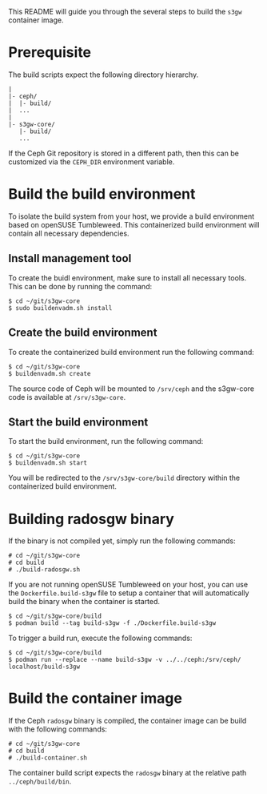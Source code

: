 This README will guide you through the several steps to build the `s3gw`
container image.

# Prerequisite
The build scripts expect the following directory hierarchy.

```
|
|- ceph/
|  |- build/
|  ...
|
|- s3gw-core/
   |- build/
   ...
```

If the Ceph Git repository is stored in a different path, then this
can be customized via the `CEPH_DIR` environment variable.

# Build the build environment
To isolate the build system from your host, we provide a build environment
based on openSUSE Tumbleweed. This containerized build environment will
contain all necessary dependencies.

## Install management tool
To create the buidl environment, make sure to install all necessary
tools. This can be done by running the command:

```
$ cd ~/git/s3gw-core
$ sudo buildenvadm.sh install
```

## Create the build environment
To create the containerized build environment run the following
command:

```
$ cd ~/git/s3gw-core
$ buildenvadm.sh create
```

The source code of Ceph will be mounted to `/srv/ceph` and the
s3gw-core code is available at `/srv/s3gw-core`.

## Start the build environment
To start the build environment, run the following command:

```
$ cd ~/git/s3gw-core
$ buildenvadm.sh start
```

You will be redirected to the `/srv/s3gw-core/build` directory within
the containerized build environment.

# Building radosgw binary
If the binary is not compiled yet, simply run the following commands:

```
# cd ~/git/s3gw-core
# cd build
# ./build-radosgw.sh
```

If you are not running openSUSE Tumbleweed on your host, you can use
the `Dockerfile.build-s3gw` file to setup a container that will
automatically build the binary when the container is started.

```
$ cd ~/git/s3gw-core/build
$ podman build --tag build-s3gw -f ./Dockerfile.build-s3gw
```

To trigger a build run, execute the following commands:
```
$ cd ~/git/s3gw-core/build
$ podman run --replace --name build-s3gw -v ../../ceph:/srv/ceph/ localhost/build-s3gw 
```

# Build the container image
If the Ceph `radosgw` binary is compiled, the container image can be build
with the following commands:

```
# cd ~/git/s3gw-core
# cd build
# ./build-container.sh
```

The container build script expects the `radosgw` binary at the relative
path `../ceph/build/bin`.
